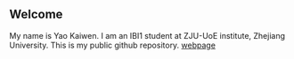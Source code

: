 ## Welcome 

My name is Yao Kaiwen. 
I am an IBI1 student at ZJU-UoE institute, Zhejiang University.
This is my public github repository.
[webpage](https://c.zju.edu.cn/) 
